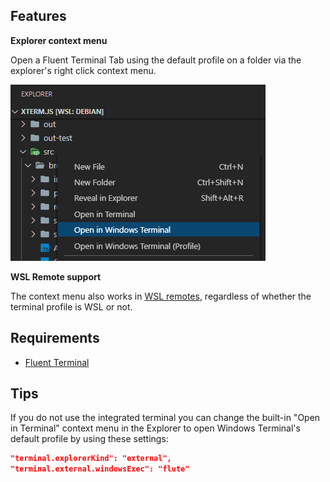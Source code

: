 ## Features

**Explorer context menu**

Open a Fluent Terminal Tab using the default profile on a folder via the explorer's right click context menu.

![Context menu](images/context-menu.png)

**WSL Remote support**

The context menu also works in [WSL remotes](https://marketplace.visualstudio.com/items?itemName=ms-vscode-remote.remote-wsl), regardless of whether the terminal profile is WSL or not.

## Requirements

- [Fluent Terminal](https://www.microsoft.com/en-us/p/fluent-terminal/9p2krlmfxf9t) 

## Tips

If you do not use the integrated terminal you can change the built-in "Open in Terminal" context menu in the Explorer to open Windows Terminal's default profile by using these settings:

```json
"terminal.explorerKind": "external",
"terminal.external.windowsExec": "flute"
```
